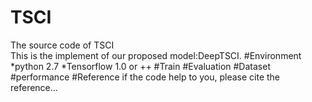 # TSCI
The source code of TSCI<br>
This is the implement of our proposed model:DeepTSCI.
#Environment
*python 2.7
*Tensorflow 1.0 or ++
#Train
#Evaluation
#Dataset
#performance
#Reference
if the code help to you, please cite the reference...
